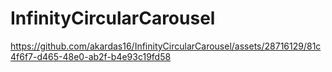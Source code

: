 # InfinityCircularCarousel


https://github.com/akardas16/InfinityCircularCarousel/assets/28716129/81c4f6f7-d465-48e0-ab2f-b4e93c19fd58

